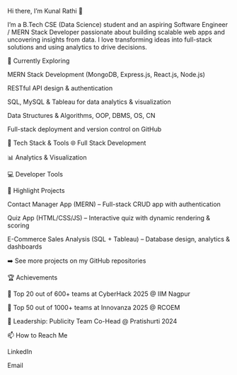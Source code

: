 Hi there, I’m Kunal Rathi 👋

I’m a B.Tech CSE (Data Science) student and an aspiring Software Engineer / MERN Stack Developer passionate about building scalable web apps and uncovering insights from data. I love transforming ideas into full-stack solutions and using analytics to drive decisions.

🧠 Currently Exploring

MERN Stack Development (MongoDB, Express.js, React.js, Node.js)

RESTful API design & authentication

SQL, MySQL & Tableau for data analytics & visualization

Data Structures & Algorithms, OOP, DBMS, OS, CN

Full-stack deployment and version control on GitHub

🧰 Tech Stack & Tools
🌐 Full Stack Development
















📊 Analytics & Visualization




💻 Developer Tools






📁 Highlight Projects

Contact Manager App (MERN) – Full-stack CRUD app with authentication

Quiz App (HTML/CSS/JS) – Interactive quiz with dynamic rendering & scoring

E-Commerce Sales Analysis (SQL + Tableau) – Database design, analytics & dashboards

➡️ See more projects on my GitHub repositories

🏆 Achievements

🥇 Top 20 out of 600+ teams at CyberHack 2025 @ IIM Nagpur

🥈 Top 50 out of 1000+ teams at Innovanza 2025 @ RCOEM

🏅 Leadership: Publicity Team Co-Head @ Pratishurti 2024

📫 How to Reach Me

LinkedIn

Email
